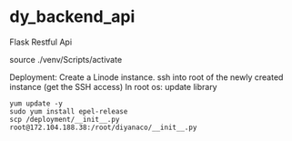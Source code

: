 # dy_backend_api
Flask
Restful Api

source ./venv/Scripts/activate


Deployment:
Create a Linode instance.
ssh into root of the newly created instance (get the SSH access)
In root os: update library 
```
yum update -y
sudo yum install epel-release
scp /deployment/__init__.py root@172.104.188.38:/root/diyanaco/__init__.py
```